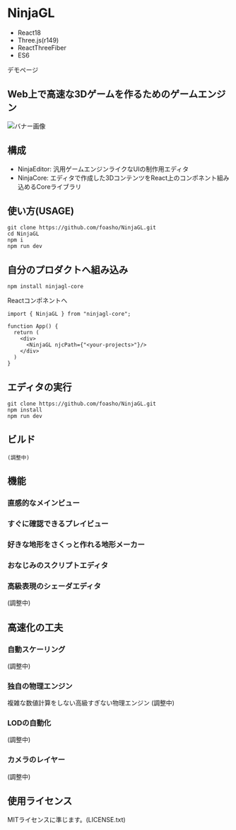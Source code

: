 # NinjaGL

- React18
- Three.js(r149)
- ReactThreeFiber
- ES6

デモページ


## Web上で高速な3Dゲームを作るためのゲームエンジン

![バナー画像](https://i.pinimg.com/originals/5c/14/67/5c1467dfa20d49a540151e8cad805761.png)

## 構成
- NinjaEditor: 汎用ゲームエンジンライクなUIの制作用エディタ
- NinjaCore: エディタで作成した3DコンテンツをReact上のコンポネント組み込めるCoreライブラリ

## 使い方(USAGE)
```:commandline
git clone https://github.com/foasho/NinjaGL.git
cd NinjaGL
npm i
npm run dev
```

## 自分のプロダクトへ組み込み
```
npm install ninjagl-core
```

Reactコンポネントへ
```tsx
import { NinjaGL } from "ninjagl-core";

function App() {
  return (
    <div>
      <NinjaGL njcPath={"<your-projects>"}/>
    </div>
  )
}
```

## エディタの実行
```
git clone https://github.com/foasho/NinjaGL.git
npm install
npm run dev
```

## ビルド
```
(調整中)
```


## 機能

### 直感的なメインビュー


### すぐに確認できるプレイビュー

### 好きな地形をさくっと作れる地形メーカー

### おなじみのスクリプトエディタ


### 高級表現のシェーダエディタ
(調整中)

## 高速化の工夫

### 自動スケーリング
(調整中)

### 独自の物理エンジン
複雑な数値計算をしない高級すぎない物理エンジン
(調整中)

### LODの自動化
(調整中)

### カメラのレイヤー
(調整中)


## 使用ライセンス
MITライセンスに準じます。(LICENSE.txt)